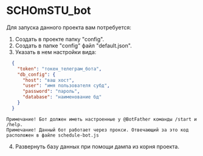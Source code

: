 # SCHOmSTU_bot
Для запуска данного проекта вам потребуется:
  1. Создать в проекте папку "config".
  2. Создать в папке "config" файл "default.json".
  3. Указать в нем настройки вида:
  ```json
    {
      "token": "токен_телеграм_бота",
      "db_config": {
        "host": "ваш хост",
        "user": "имя пользователя субд",
        "password": "пароль",
        "database": "наименование бд"
      }
    }
  ```
    Примечание! Бот должен иметь настроенные у @BotFather команды /start и /help.
    Примечание! Данный бот работает через прокси. Отвечающий за это код расположен в файле schedule-bot.js
  4. Развернуть базу данных при помощи дампа из корня проекта.
